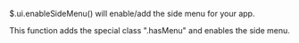 $.ui.enableSideMenu() will enable/add the side menu for your app.

This function adds the special class ".hasMenu" and enables the side menu.

